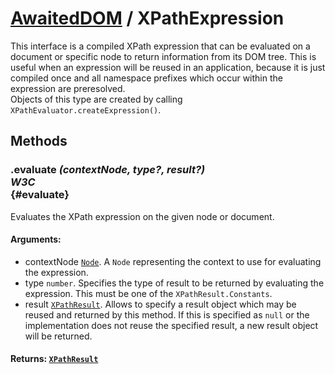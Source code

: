 # [AwaitedDOM](../basic-client/awaited-dom) <span>/</span> XPathExpression

<div class='overview'><span class="seoSummary">This interface is a compiled XPath expression that can be evaluated on a document or specific node to return information from its DOM tree.</span> This is useful when an expression will be reused in an application, because it is just compiled once and all namespace prefixes which occur within the expression are preresolved.</div>

<div class='overview'>Objects of this type are created by calling <code>XPathEvaluator.createExpression()</code>.</div>

## Methods

### .evaluate *(contextNode, type?, result?)* <div class="specs"><i>W3C</i></div> {#evaluate}

Evaluates the XPath expression on the given node or document.

#### **Arguments**:


 - contextNode [`Node`](./node.md). A <code>Node</code> representing the context to use for evaluating the expression.
 - type `number`. Specifies the type of result to be returned by evaluating the expression. This must be one of the <code>XPathResult.Constants</code>.
 - result [`XPathResult`](./xpath-result.md). Allows to specify a result object which may be reused and returned by this method. If this is specified as <code>null</code> or the implementation does not reuse the specified result, a new result object will be returned.

#### **Returns**: [`XPathResult`](./xpath-result.md)
